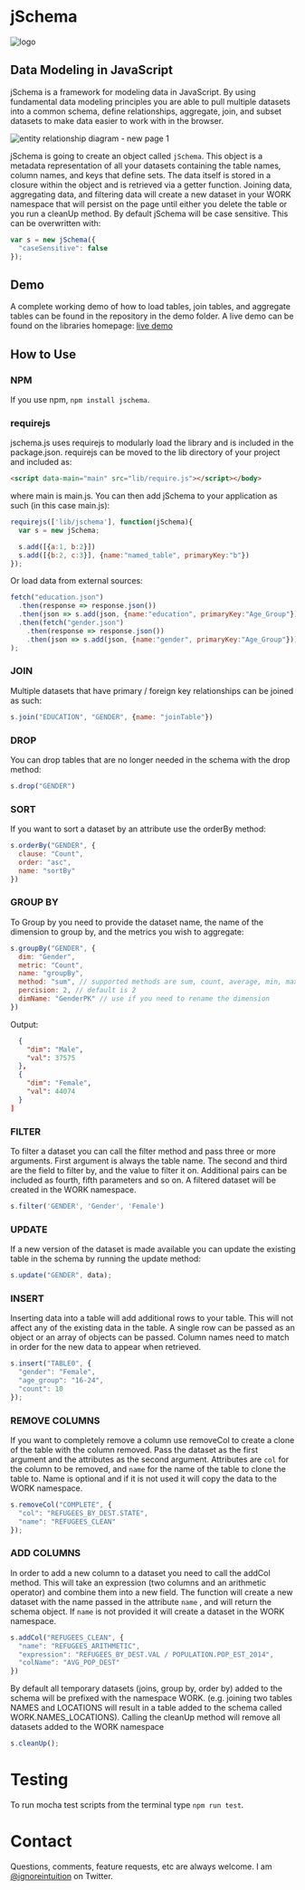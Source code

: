 # jSchema

![logo](https://user-images.githubusercontent.com/5210420/32085476-48b25564-ba9d-11e7-8a6e-9e2df9cd5ed5.png)

## Data Modeling in JavaScript
jSchema is a framework for modeling data in JavaScript.  By using fundamental data modeling principles you are able to pull multiple datasets into a common schema, define relationships, aggregate, join, and subset datasets to make data easier to work with in the browser.

![entity relationship diagram - new page 1](https://user-images.githubusercontent.com/5210420/32084304-50e6bdbc-ba96-11e7-92b8-cfab13866fe0.png)

jSchema is going to create an object called `jSchema`.  This object is a metadata representation of all your datasets containing the table names, column names, and keys that define sets.  The data itself is stored in a closure within the object and is retrieved via a getter function.  Joining data, aggregating data, and filtering data will create a new dataset in your WORK namespace that will persist on the page until either you delete the table or you run a cleanUp method.  By default jSchema will be case sensitive.  This can be overwritten with:

```JavaScript
var s = new jSchema({
  "caseSensitive": false
});
```

## Demo

A complete working demo of how to load tables, join tables, and aggregate tables can be found in the repository in the demo folder.  A live demo can be found on the libraries homepage: [live demo](http://resurgencewebdesign.com/refugee/)


## How to Use

### NPM
If you use npm, `npm install jschema`.

### requirejs
jschema.js uses requirejs to modularly load the library and is included in the package.json.  requirejs can be moved to the lib directory of your project and included as:

```html
<script data-main="main" src="lib/require.js"></script></body>
```
where main is main.js.  You can then add jSchema to your application as such (in this case main.js):

```JavaScript
requirejs(['lib/jschema'], function(jSchema){
  var s = new jSchema;

  s.add([{a:1, b:2}])
  s.add([{b:2, c:3}], {name:"named_table", primaryKey:"b"})
});
```

Or load data from external sources:

```JavaScript
fetch("education.json")
  .then(response => response.json())
  .then(json => s.add(json, {name:"education", primaryKey:"Age_Group"}))
  .then(fetch("gender.json")
    .then(response => response.json())
    .then(json => s.add(json, {name:"gender", primaryKey:"Age_Group"}))
);
```
### JOIN
Multiple datasets that have primary / foreign key relationships can be joined as such:

```JavaScript
s.join("EDUCATION", "GENDER", {name: "joinTable"})
```

### DROP
You can drop tables that are no longer needed in the schema with the drop method:

```JavaScript
s.drop("GENDER")
```

### SORT
If you want to sort a dataset by an attribute use the orderBy method:

```JavaScript
s.orderBy("GENDER", {
  clause: "Count",
  order: "asc",
  name: "sortBy"
})
```

### GROUP BY
To Group by you need to provide the dataset name, the name of the dimension to group by, and the metrics you wish to aggregate:

```JavaScript
s.groupBy("GENDER", {
  dim: "Gender",
  metric: "Count",
  name: "groupBy",
  method: "sum", // supported methods are sum, count, average, min, max
  percision: 2, // default is 2
  dimName: "GenderPK" // use if you need to rename the dimension
})
```
Output:
```JSON [
  {
    "dim": "Male",
    "val": 37575
  },
  {
    "dim": "Female",
    "val": 44074
  }
]
```

### FILTER
To filter a dataset you can call the filter method and pass three or more arguments.  First argument is always the table name.  The second and third are the field to filter by, and the value to filter it on.  Additional pairs can be included as fourth, fifth parameters and so on.  A filtered dataset will be created in the WORK namespace.

```JavaScript
s.filter('GENDER', 'Gender', 'Female')
```

### UPDATE
If a new version of the dataset is made available you can update the existing table in the schema by running the update method:

```JavaScript
s.update("GENDER", data);
```

### INSERT
Inserting data into a table will add additional rows to your table.  This will not affect any of the existing data in the table.  A single row can be passed as an object or an array of objects can be passed.  Column names need to match in order for the new data to appear when retrieved.

```JavaScript
s.insert("TABLE0", {
  "gender": "Female",
  "age_group": "16-24",
  "count": 10
});
```

### REMOVE COLUMNS
If you want to completely remove a column use removeCol to create a clone of the table with the column removed.  Pass the dataset as the first argument and the attributes as the second argument.  Attributes are `col` for the column to be removed, and `name` for the name of the table to clone the table to.  Name is optional and if it is not used it will copy the data to the WORK namespace.

```JavaScript
s.removeCol("COMPLETE", {
  "col": "REFUGEES_BY_DEST.STATE",
  "name": "REFUGEES_CLEAN"
});
```

### ADD COLUMNS
In order to add a new column to a dataset you need to call the addCol method.  This will take an expression (two columns and an arithmetic operator) and combine them into a new field.  The function will create a new dataset with the name passed in the attribute `name` , and will return the schema object.  If `name` is not provided it will create a dataset in the WORK namespace.

```JavaScript
s.addCol("REFUGEES_CLEAN", {
  "name": "REFUGEES_ARITHMETIC",
  "expression": "REFUGEES_BY_DEST.VAL / POPULATION.POP_EST_2014",
  "colName": "AVG_POP_DEST"
})
```

By default all temporary datasets (joins, group by, order by) added to the schema will be prefixed with the namespace WORK. (e.g. joining two tables NAMES and LOCATIONS will result in a table added to the schema called WORK.NAMES_LOCATIONS).  Calling the cleanUp method will remove all datasets added to the WORK namespace

```JavaScript
s.cleanUp();
```

# Testing
To run mocha test scripts from the terminal type `npm run test`.

# Contact
Questions, comments, feature requests, etc are always welcome.  I am [@ignoreintuition](https://twitter.com/IgnoreIntuition) on Twitter.
